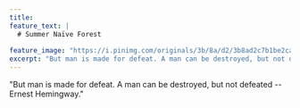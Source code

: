 ```yaml
---
title: 
feature_text: |
  # Summer Naïve Forest  
  
feature_image: "https://i.pinimg.com/originals/3b/8a/d2/3b8ad2c7b1be2caf24321c852103598a.jpg"
excerpt: "But man is made for defeat. A man can be destroyed, but not defeated --Ernest Hemingway."
---
```

"But man is made for defeat. A man can be destroyed, but not defeated --Ernest Hemingway."
